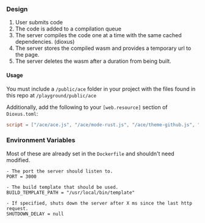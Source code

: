 ### Design
1. User submits code
2. The code is added to a compilation queue
3. The server compiles the code one at a time with the same cached dependencies. (dioxus)
4. The server stores the compiled wasm and provides a temporary url to the page.
5. The server deletes the wasm after a duration from being built.


#### Usage
You must include a `/public/ace` folder in your project with the files found in this repo at `/playground/public/ace`

Additionally, add the following to your `[web.resource]` section of `Dioxus.toml`:
```toml
script = ["/ace/ace.js", "/ace/mode-rust.js", "/ace/theme-github.js", "/ace/theme-github_dark.js"]
```

<!-- `dx-debian` is the dx cli version 0.5.1 with [--raw-out](https://github.com/DogeDark/dioxus/tree/cli-raw-out) support. -->

### Environment Variables
Most of these are already set in the `Dockerfile` and shouldn't need modified.
```
- The port the server should listen to.
PORT = 3000

- The build template that should be used.
BUILD_TEMPLATE_PATH = "/usr/local/bin/template"

- If specified, shuts down the server after X ms since the last http request.
SHUTDOWN_DELAY = null
```
